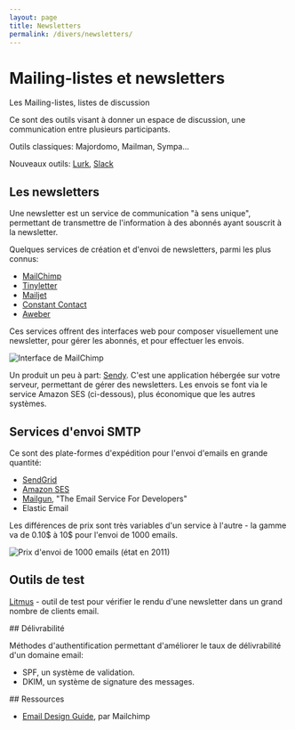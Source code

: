 ```yaml
---
layout: page
title: Newsletters
permalink: /divers/newsletters/
---
```


# Mailing-listes et newsletters

Les Mailing-listes, listes de discussion

Ce sont des outils visant à donner un espace de discussion, une communication entre plusieurs participants.

Outils classiques: Majordomo, Mailman, Sympa...   

Nouveaux outils: [Lurk](http://lurk.org/), [Slack](https://slack.com)

## Les newsletters

Une newsletter est un service de communication "à sens unique", permettant de transmettre de l'information à des abonnés ayant souscrit à la newsletter.

Quelques services de création et d'envoi de newsletters, parmi les plus connus: 

* [MailChimp](https://mailchimp.com/)
* [Tinyletter](https://tinyletter.com/)
* [Mailjet](https://www.mailjet.com/)
* [Constant Contact](https://www.constantcontact.com/)
* [Aweber](https://www.aweber.com/)

Ces services offrent des interfaces web pour composer visuellement une newsletter, pour gérer les abonnés, et pour effectuer les envois.

![Interface de MailChimp](/cours-divers/img/mailchimp-interface.png)

Un produit un peu à part: [Sendy](https://sendy.co/). C'est une application hébergée sur votre serveur, permettant de gérer des newsletters. Les envois se font via le service Amazon SES (ci-dessous), plus économique que les autres systèmes.

## Services d'envoi SMTP

Ce sont des plate-formes d'expédition pour l'envoi d'emails en grande quantité:

* [SendGrid](https://sendgrid.com/)
* [Amazon SES](https://aws.amazon.com/fr/ses/)
* [Mailgun](https://www.mailgun.com/), "The Email Service For Developers"
* Elastic Email

Les différences de prix sont très variables d'un service à l'autre - la gamme va de 0.10$ à 10$ pour l'envoi de 1000 emails.

![Prix d'envoi de 1000 emails (état en 2011)](/cours-divers/img/email-send-price.png)

## Outils de test

[Litmus](http://litmus.com/email-testing) - outil de test pour vérifier le rendu d'une newsletter dans un grand nombre de clients email.

## Délivrabilité

Méthodes d'authentification permettant d'améliorer le taux de délivrabilité d'un domaine email:

- SPF, un système de validation.
- DKIM, un système de signature des messages.


## Ressources

* [Email Design Guide](https://mailchimp.com/email-design-guide/), par Mailchimp